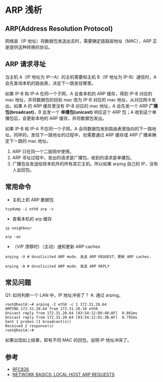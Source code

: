 # ARP 浅析

## ARP(Address Resolution Protocol)

网络层（IP 地址）将数据包发送出去时，需要确定链路层地址（MAC），ARP 正是提供这种转换的协议。

## ARP 请求寻址

当主机 A（IP 地址为 IP—A）的主机需要和主机 B（IP 地址为 IP-B）通信时，A 会先查询本机的路由表，决定下一跳发往哪里。

如果 IP-B 和 IP-A 在同一个子网，A 会查本机的 ARP 缓存，得到 IP-B 对应的 mac 地址，并将数据包的目标 mac 改为 IP-B 对应的 mac 地址，从对应网卡发出。如果 A 的 ARP 缓存里没有 IP-B 对应的 mac 地址，A 会先发一个 ARP **广播包(broadcast)**，B 会发一个 **单播包(unicast)** 响应这个 ARP 包；A 收到这个单播包后，会更新本地的 ARP 缓存，并将数据包发出。

如果 IP-B 和 IP-A 不在同一个子网，A 会将数据包发到路由表里指向的下一跳地址。同样的，发往下一跳地址的过程中，也需要通过 ARP 缓存或 ARP 广播来确定下一跳的 mac 地址。

1. ARP 只在同一个二层网中使用。
2. ARP 寻址过程中，发出的请求是广播包，收到的请求是单播包。
3. 广播包会发送给除本机外的所有其它主机。所以如果 arping 自己的 IP，没有人会回包。

## 常用命令

* 主机上抓 ARP 数据包

```
tcpdump -i eth0 arp -v
```

* 查看本机的 arp 缓存

```
ip neighbour

arp -an
```

* （VIP 漂移时）（主动）通知更新 ARP caches

```
arping -U # Unsolicited ARP mode. 发送 ARP REQUEST，更新 ARP caches.

arping -A # Unsolicited ARP mode. 发送 ARP REPLY
```

## 常见问题

Q1: 如何判断一个 LAN 中，IP 地址冲突了？
A: 通过 arping。

```
root@hostA:~# arping -I eth0 -c 1 172.31.20.64
ARPING 172.31.20.64 from 172.31.20.10 eth0
Unicast reply from 172.31.20.64 [03:54:12:D0:40:AF]  0.861ms
Unicast reply from 172.31.20.64 [03:54:12:D1:3B:AF]  0.792ms
Sent 1 probes (1 broadcast(s))
Received 2 response(s)
root@hostA:~#
```

如果出现如上结果，即有不同 MAC 的回包，说明 IP 地址冲突了。

## 参考

* [RFC826](https://tools.ietf.org/html/rfc826/)
* [NETWORK BASICS: LOCAL HOST ARP REQUESTS](http://www.dummies.com/programming/networking/cisco/network-basics-local-host-arp-requests//)
